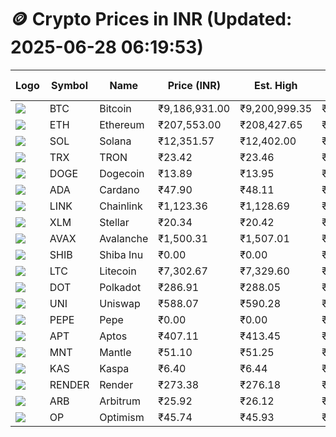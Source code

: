 # 🪙 Crypto Prices in INR (Updated: 2025-06-28 06:19:53)

| Logo | Symbol | Name       | Price (INR) | Est. High | Est. Low | Gross Profit | Fees | Net Profit | ROI % |
|------|--------|------------|-------------|-----------|----------|---------------|------|-------------|--------|
| ![](https://coin-images.coingecko.com/coins/images/1/large/bitcoin.png?1696501400) | BTC    | Bitcoin    | ₹9,186,931.00 | ₹9,200,999.35 | ₹9,172,862.65 | ₹306.74 | ₹200.00 | ₹106.74 | 0.11% |
| ![](https://coin-images.coingecko.com/coins/images/279/large/ethereum.png?1696501628) | ETH    | Ethereum   | ₹207,553.00 | ₹208,427.65 | ₹206,678.35 | ₹846.39 | ₹200.00 | ₹646.39 | 0.65% |
| ![](https://coin-images.coingecko.com/coins/images/4128/large/solana.png?1718769756) | SOL    | Solana     | ₹12,351.57 | ₹12,402.00 | ₹12,301.14 | ₹820.00 | ₹200.00 | ₹620.00 | 0.62% |
| ![](https://coin-images.coingecko.com/coins/images/1094/large/tron-logo.png?1696502193) | TRX    | TRON       | ₹23.42 | ₹23.46 | ₹23.38 | ₹333.60 | ₹200.00 | ₹133.60 | 0.13% |
| ![](https://coin-images.coingecko.com/coins/images/5/large/dogecoin.png?1696501409) | DOGE   | Dogecoin   | ₹13.89 | ₹13.95 | ₹13.83 | ₹889.47 | ₹200.00 | ₹689.47 | 0.69% |
| ![](https://coin-images.coingecko.com/coins/images/975/large/cardano.png?1696502090) | ADA    | Cardano    | ₹47.90 | ₹48.11 | ₹47.69 | ₹880.69 | ₹200.00 | ₹680.69 | 0.68% |
| ![](https://coin-images.coingecko.com/coins/images/877/large/chainlink-new-logo.png?1696502009) | LINK   | Chainlink  | ₹1,123.36 | ₹1,128.69 | ₹1,118.03 | ₹953.91 | ₹200.00 | ₹753.91 | 0.75% |
| ![](https://coin-images.coingecko.com/coins/images/100/large/fmpFRHHQ_400x400.jpg?1735231350) | XLM    | Stellar    | ₹20.34 | ₹20.42 | ₹20.26 | ₹784.78 | ₹200.00 | ₹584.78 | 0.58% |
| ![](https://coin-images.coingecko.com/coins/images/12559/large/Avalanche_Circle_RedWhite_Trans.png?1696512369) | AVAX   | Avalanche  | ₹1,500.31 | ₹1,507.01 | ₹1,493.61 | ₹896.82 | ₹200.00 | ₹696.82 | 0.70% |
| ![](https://coin-images.coingecko.com/coins/images/11939/large/shiba.png?1696511800) | SHIB   | Shiba Inu  | ₹0.00 | ₹0.00 | ₹0.00 | ₹848.23 | ₹200.00 | ₹648.23 | 0.65% |
| ![](https://coin-images.coingecko.com/coins/images/2/large/litecoin.png?1696501400) | LTC    | Litecoin   | ₹7,302.67 | ₹7,329.60 | ₹7,275.74 | ₹740.25 | ₹200.00 | ₹540.25 | 0.54% |
| ![](https://coin-images.coingecko.com/coins/images/12171/large/polkadot.png?1696512008) | DOT    | Polkadot   | ₹286.91 | ₹288.05 | ₹285.77 | ₹794.68 | ₹200.00 | ₹594.68 | 0.59% |
| ![](https://coin-images.coingecko.com/coins/images/12504/large/uniswap-logo.png?1720676669) | UNI    | Uniswap    | ₹588.07 | ₹590.28 | ₹585.86 | ₹755.82 | ₹200.00 | ₹555.82 | 0.56% |
| ![](https://coin-images.coingecko.com/coins/images/29850/large/pepe-token.jpeg?1696528776) | PEPE   | Pepe       | ₹0.00 | ₹0.00 | ₹0.00 | ₹1,199.69 | ₹200.00 | ₹999.69 | 1.00% |
| ![](https://coin-images.coingecko.com/coins/images/26455/large/aptos_round.png?1696525528) | APT    | Aptos      | ₹407.11 | ₹413.45 | ₹400.77 | ₹3,163.40 | ₹200.00 | ₹2,963.40 | 2.96% |
| ![](https://coin-images.coingecko.com/coins/images/30980/large/Mantle-Logo-mark.png?1739213200) | MNT    | Mantle     | ₹51.10 | ₹51.25 | ₹50.95 | ₹594.72 | ₹200.00 | ₹394.72 | 0.39% |
| ![](https://coin-images.coingecko.com/coins/images/25751/large/kaspa-icon-exchanges.png?1696524837) | KAS    | Kaspa      | ₹6.40 | ₹6.44 | ₹6.36 | ₹1,226.22 | ₹200.00 | ₹1,026.22 | 1.03% |
| ![](https://coin-images.coingecko.com/coins/images/11636/large/rndr.png?1696511529) | RENDER | Render     | ₹273.38 | ₹276.18 | ₹270.58 | ₹2,068.88 | ₹200.00 | ₹1,868.88 | 1.87% |
| ![](https://coin-images.coingecko.com/coins/images/16547/large/arb.jpg?1721358242) | ARB    | Arbitrum   | ₹25.92 | ₹26.12 | ₹25.72 | ₹1,539.54 | ₹200.00 | ₹1,339.54 | 1.34% |
| ![](https://coin-images.coingecko.com/coins/images/25244/large/Optimism.png?1696524385) | OP     | Optimism   | ₹45.74 | ₹45.93 | ₹45.55 | ₹843.07 | ₹200.00 | ₹643.07 | 0.64% |
